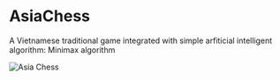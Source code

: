 # AsiaChess
A Vietnamese traditional game integrated with simple arfiticial intelligent algorithm: Minimax algorithm


![Asia Chess](https://imgur.com/aEfIYnz)
